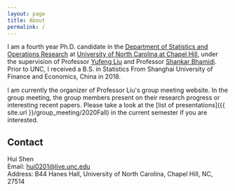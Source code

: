 ```yaml
---
layout: page
title: About
permalink: /
---
```



I am a fourth year Ph.D. candidate in the [Department of Statistics and Operations Research](http://stat-or.unc.edu/) at [University of North Carolina at Chapel Hill](http://unc.edu/), under the supervision of Professor [Yufeng Liu](https://yfliu.web.unc.edu/) and Professor [Shankar Bhamidi](https://shankarbhamidi.web.unc.edu/). Prior to UNC, I received a B.S. in Statistics From Shanghai University of Finance and Economics, China in 2018. 

I am currently the organizer of Professor Liu's group meeting website. In the group meeting, the group members present on their research progress or interesting recent papers. Please take a look at the [list of presentations]({{ site.url }}/group_meeting/2020Fall) in the current semester if you are interested.

## Contact

Hui Shen <br />
Email: [hui0201@live.unc.edu]<br />
Address: B44 Hanes Hall, University of North Carolina, Chapel Hill, NC, 27514<br />

[hui0201@live.unc.edu]: mailto:hui0201@live.unc.edu
